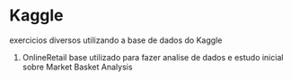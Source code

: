 # Kaggle
exercicios diversos utilizando a base de dados do Kaggle

1. OnlineRetail base utilizado para fazer analise de dados e estudo inicial sobre Market Basket Analysis

